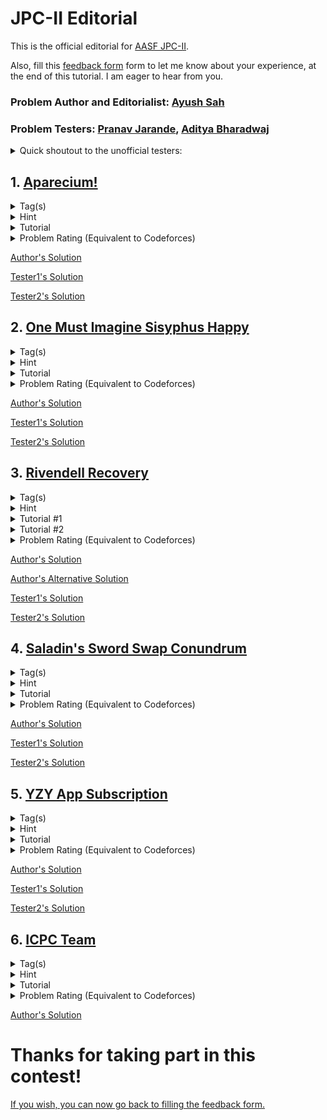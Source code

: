# JPC-II Editorial
This is the official editorial for [AASF JPC-II](https://www.hackerrank.com/junior-programming-contest-ii).

Also, fill this [feedback form](https://forms.gle/g5hBL71arjBGFwQq6) form to let me know about your experience, at the end of this tutorial. I am eager to hear from you.

### Problem Author and Editorialist: [Ayush Sah](https://www.linkedin.com/in/ay-ew-sh/)

### Problem Testers: [Pranav Jarande](https://www.linkedin.com/in/pranav-jarande-997a22257/), [Aditya Bharadwaj](https://www.linkedin.com/in/aditya-bharadwaj-134847157/)
<details>
<summary>Quick shoutout to the unofficial testers:</summary>
NonTechNerd69, Sohail, Hippie for their valuable feedback! :heart:
</details>

## 1. [Aparecium!](https://www.hackerrank.com/contests/junior-programming-contest-ii/challenges/aparecium)
<details>
<summary>Tag(s)</summary>

  `String` `String Matching` `Hash Table` `2 Pointers`
</details>
<details>
<summary>Hint</summary>

```
Do what the problem says.
```
</details>
<details>
<summary>Tutorial</summary>

  Iterate over the whole string and store the string of length 2 by concatenating the current and the next character in a hash set. For every $i$, reverse this string and check whether it already exists in the hash set or not. If it does, return True. Otherwise, return False.

**Time Complexity**: O(N)
</details>
<details>
<summary>Problem Rating (Equivalent to Codeforces)</summary>
  
  > 800
</details>

[Author's Solution](1.%20Aparecium/author's_solution.cpp#L191)

[Tester1's Solution](1.%20Aparecium/tester1's_solution.cpp)

[Tester2's Solution](1.%20Aparecium/tester2's_solution.cpp)

## 2. [One Must Imagine Sisyphus Happy](https://www.hackerrank.com/contests/junior-programming-contest-ii/challenges/kafkacamus)
<details>
<summary>Tag(s)</summary>

  `Game` `String` `Greedy` `Sorting`
</details>
<details>
<summary>Hint</summary>

```
  When does Kafka have advantage over Camus?
```
</details>
<details>
<summary>Tutorial</summary>

  Let us assume that, the total number of common words known to both are $k$. Now, to play optimally each of them should first exhaust the common list of words (Why?). So, if we can find out when Kafka has advantage over Camus then we can determine who the winner would be. It is obvious that the one who knows more words wins. So, the situation of advantage arises when both of them know the exact same number of words.

For this case, it is easy to observe that Kafka has an advantage over Camus when the count of common words is odd. This is because, for each common word that Kafka uses, Camus loses that word. Eventually, Kafka ending up using the last common word always. This would mean that Kafka would have **effectively** 1 more word than Camus and would thus win as $n+1 > m$, when $n = m$.

**Time Complexity:** $O((n+m)\log{|String|})$
</details>
<details>
<summary>Problem Rating (Equivalent to Codeforces)</summary>
   
  > 1000
</details>

[Author's Solution](2.%20One%20Must%20Imagine%20Sisyphus%20Happy/author's_solution.cpp#L191)

[Tester1's Solution](2.%20One%20Must%20Imagine%20Sisyphus%20Happy/tester1's_solution.cpp)

[Tester2's Solution](2.%20One%20Must%20Imagine%20Sisyphus%20Happy/tester2's_solution.cpp)

## 3. [Rivendell Recovery](https://www.hackerrank.com/contests/junior-programming-contest-ii/challenges/rivendell)
<details>
<summary>Tag(s)</summary>

  `Search` `Simulation` `Sorting` `Policy Based Data Structure`
</details>
<details>
<summary>Hint</summary>

```
What if we maintained an array of unoccupied seats and simulated the whole process?
```
</details>
<details>
<summary>Tutorial #1</summary>

This is a straight forward problem of simulation. One such way to solve the problem is described here. Maintain an array of size n where each seat is initially unoccupied, denoted by -1. Iterate over this array and update the seat with the value 0 as they get occupied. Now, iterate over this updated array and from the very first seat which is unoccupied, increment the seat number starting from 1. Finally, do a linear search over this array to find the original seat number. 

Since, the constraints aren't very strict, a solution till $O(N\log{N}$ or $O(M\log{M})$ would pass as well. Although a brute implementation worse than this would give you TLE.

**Time Complexity:** $O(N)$
</details>
<details>
<summary>Tutorial #2</summary>

  This problem can be solved with the help of an ordered set from the [policy based data structure](https://codeforces.com/blog/entry/11080) class which gives all the basic operations that an STL ordered set gives, alongwith two extra functions `find_by_order()` and `order_of_key()`. Although, using this data structure here would result in a worse time complexity than [author's solution](3.%20Rivendell%20Recovery/author's_solution.cpp), it is still a very powerful data structure to learn. It helps to solve offline query based problems for example, in a very elegant way. The solution code can be found in [author's alternative solution](3.%20Rivendell%20Recovery/author's_alternative_solution.cpp).

Here is the extended version of the problem to try this method: https://www.thejoboverflow.com/problem/148/

**Time Complexity:** $O(N\log{N}+log(abs(N-M)))$
</details>
<details>
<summary>Problem Rating (Equivalent to Codeforces)</summary>
   
  > 1100
</details>

[Author's Solution](3.%20Rivendell%20Recovery/author's_solution.cpp#L184)

[Author's Alternative Solution](3.%20Rivendell%20Recovery/author's_alternative_solution.cpp)

[Tester1's Solution](3.%20Rivendell%20Recovery/tester1's_solution.cpp)

[Tester2's Solution](3.%20Rivendell%20Recovery/tester2's_solution.cpp)

## 4. [Saladin's Sword Swap Conundrum](https://www.hackerrank.com/contests/junior-programming-contest-ii/challenges/saladin)
<details>
<summary>Tag(s)</summary>

  `Array Shifting` `Derangement` 
</details>
<details>
<summary>Hint</summary>

```
This is a problem of derangement. How is the possibility of a possible derangement related to the count of each element?
```
</details>
<details>
<summary>Tutorial</summary>

Derangement can be defined as an arrangement in which no element is in its original position. Thus, it is easy to figure out that in this problem, if we can make a valid derangement of the given sequence, then Baldwin wins. But, doing it in a naive way would be computationally difficult. So, instead of embarking upon the journey to print this derangement let us first figure out if there is a way to determine whether Baldwin can even win or not. Upon inspection of few examples, we can make a key observation that if the count of any element in the sequence is more than $\left\lfloor\frac{N}{2}\right \rfloor$, it is not possible to generate a derangement. Let's prove it:
``` 
PROOF

STATEMENT: If an element occurs more than 'half the size' number of times in an array then the derangement of that array is not possible.
Let us say that it is possible to make a derangement even if an element's count is more than half of the total input size. So, to generate the derangement we try to pick this number and at every occurrence of it,  we fill the remaining numbers in. But, eventually we run out of remaining numbers as there would always be atleast 1 empty position where nothing but this selected element could only go in. This arrangement is not a valid derangement.
Hence, by contradiction we prove our statement.
```
Thus, Baldwin can only win if all elements occur not more than $\left\lfloor\frac{N}{2}\right \rfloor$ times. 

Now, to generate a valid derangement we can take help of our result above. If we can have all the same coloured sheaths in a line, then we know that the colour appearing for the most number of times would also require most number of other remaining colours to fill their position. So, if we rotate this sorted sequence by an amount of $\left\lfloor\frac{N}{2}\right \rfloor$, then we can guarantee that no element of maximum occurence is in its original position. Thus as a result of the statement that we proved and this observation, we ensure that we get a valid derangement and none of the elements are in their original position.

**Time Complexity:** $O(N\log{N})$
</details>
<details>
<summary>Problem Rating (Equivalent to Codeforces)</summary>
   
  > 1400
</details>

[Author's Solution](4.%20Saladin's%20Sword%20Swap%20Conundrum/author's_solution.cpp#L185)

[Tester1's Solution](4.%20Saladin's%20Sword%20Swap%20Conundrum/tester1's_solution.cpp)

[Tester2's Solution](4.%20Saladin's%20Sword%20Swap%20Conundrum/tester2's_solution.cpp)

## 5. [YZY App Subscription](https://www.hackerrank.com/contests/junior-programming-contest-ii/challenges/yzyapp)
<details>
<summary>Tag(s)</summary>

  `Coordinate Compression` `Sorting` `Difference Array` `Sweep Line`
</details>
<details>
<summary>Hint</summary>

```
You have to find out the total cost incurred on each day without YZY Deluxe and compare and find out the better one.
```
</details>
<details>
<summary>Tutorial</summary>

  Since, the constraints over the number of days are very large, its not feasible to iterate over them and calculate the total sum. So, we instead use the coordinate compression technique since we only need the starting and ending days of each album. 

Assume you have an ifinite time length spanning over $[1, \infty)$. Now, for each pair of $(a_i,b_i)$ we can get our non-overlapping segments of time by splitting them over the time length. 
```
EXAMPLE
Say, the days are {1,5} and {4,10} for two albums. The finals time segments would be:
[1,3] [4,5] [6,10] [11, ∞) where [4,5] is the segment where both the albums are listened to.
These segments can also be viewed like this:
[1,4) [4,6) [6,11) [11, ∞)
```
So, now to represent these segments we only need to deal with the left end-points of each segment which are either $a_i$ or $b_i+1$ ( $\boxed{b_i+1}$ can be understood as the first day $i^{th}$ album isn't listened to). The reason for this is that, only the start or end day of an album listened to matters. Now, on the ${a_i}^{th}$ day, the toal cost would increase by a value of $c_i$ and on the ${b_i}^{th}$ day it will decrease by $c_i$.

After we get the segments, we now need to calculate the cost for **each segment**, and compare it with K, the price of the subscription. Thus, for implementation we can use a map (since we need the time stamps in a sorted manner) to store the change that is happening to the total cost on each critical day, i.e., the left end-points of each and every segment. At the, end we get the final total answer.

**Time Complexity:** $O(N\log{A})$ where A is the upper bound of binary search.

</details>
<details>
<summary>Problem Rating (Equivalent to Codeforces)</summary>
   
  > 1500
</details>

[Author's Solution](5.%20YZY%20App%20Subscription/author's_solution.cpp#L191)

[Tester1's Solution](5.%20YZY%20App%20Subscription/tester1's_solution.cpp)

[Tester2's Solution](5.%20YZY%20App%20Subscription/tester2's_solution.cpp)

## 6. [ICPC Team](https://www.hackerrank.com/contests/junior-programming-contest-ii/challenges/icpcteam)
<details>
<summary>Tag(s)</summary>

  `Binary Search` `Bitmasking` `DP`
</details>
<details>
<summary>Hint</summary>

```
How can we represent a yes/no valued tuple in a quick way?
```
</details>
<details>
<summary>Tutorial</summary>

A naive brute force solution will give TLE as for the worst case, it will be in the order of $5 \times {3000 \choose 3} \approx 2 \times 10^{10}.$ So, we need to think of a better solution. Now, problems of the sort "maximum of minimum of value" or vice-verse can be reduced to a problem where we ask the question "Is there a possible answer more than a value x(say)?" and we get a series of Yes/No answers forming a predicate. Thus, we reduce our problem to a binary search over the answer problem. ([Refer to this blog for an explanation to build the intuition of binary search](https://www.topcoder.com/thrive/articles/Binary+Search#:~:text=%2D7.-,EXAMPLE,-At%20this%20point))

I won't be explaining the working of binary search as it would stretch the tutorial. You can find the dry run in an explained sample below.

The Yes/No question (the checker function) we have to get answer for, in our problem is-  Is the parameter greater than or equal to x (the middle value of binary search)? If it is, we set that bit as 1, otherwise 0 (This is the step of bitmasking). In this way, we need to find the masks for all the $n$ people. Since, there are only two option for each attribute we can have only $2^5$ maximum unique masks. Thus, we can get rid of repeated masks and only deal with the unique masks as we just have to maximise our efficiency(and not find out an actual combination of 3 people). Now, after generating these masks we need to take any 3 and check if the total overlap of all parameters is the complete power set mask or not, i.e.,  all the bits are set or not. This can be done in $2^5\times2^5\times2^5$ ways for the worst case as we got rid of repeated masks.

Here is an illustration of the sample testcase:
![Screenshot 2024-05-19 033304](https://github.com/xARSENICx/jpc-ii-editorial/assets/75406648/96f34618-4aad-446f-9bb8-f0174a187634)


**Time Complexity:** $O\left( \left( 5N+{\left( 2^{5} \right)}^3 \right )log(A) \right)$ where A is the upper limit of binary search.
</details>
<details>
<summary>Problem Rating (Equivalent to Codeforces)</summary>
   
  > 1700
</details>

[Author's Solution](6.%20ICPC%20Team/author's_solution.cpp#L187)

# Thanks for taking part in this contest!
[If you wish, you can now go back to filling the feedback form.](https://forms.gle/g5hBL71arjBGFwQq6)
